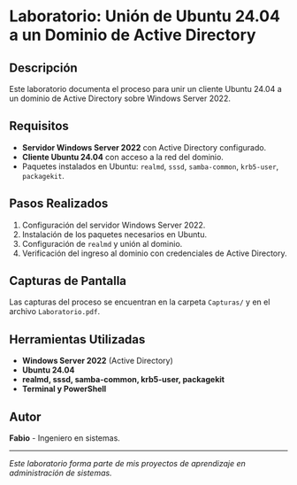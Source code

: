 # Laboratorio: Unión de Ubuntu 24.04 a un Dominio de Active Directory  

## Descripción  
Este laboratorio documenta el proceso para unir un cliente Ubuntu 24.04 a un dominio de Active Directory sobre Windows Server 2022.  

## Requisitos  
- **Servidor Windows Server 2022** con Active Directory configurado.  
- **Cliente Ubuntu 24.04** con acceso a la red del dominio.  
- Paquetes instalados en Ubuntu: `realmd`, `sssd`, `samba-common`, `krb5-user`, `packagekit`.  

## Pasos Realizados  
1. Configuración del servidor Windows Server 2022.  
2. Instalación de los paquetes necesarios en Ubuntu.  
3. Configuración de `realmd` y unión al dominio.  
4. Verificación del ingreso al dominio con credenciales de Active Directory.  

## Capturas de Pantalla  
Las capturas del proceso se encuentran en la carpeta `Capturas/` y en el archivo `Laboratorio.pdf`.  

## Herramientas Utilizadas  
- **Windows Server 2022** (Active Directory)  
- **Ubuntu 24.04**  
- **realmd, sssd, samba-common, krb5-user, packagekit**  
- **Terminal y PowerShell**  

## Autor  
**Fabio** - Ingeniero en sistemas.  

---
_Este laboratorio forma parte de mis proyectos de aprendizaje en administración de sistemas._  

